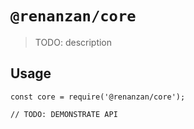 # `@renanzan/core`

> TODO: description

## Usage

```
const core = require('@renanzan/core');

// TODO: DEMONSTRATE API
```
